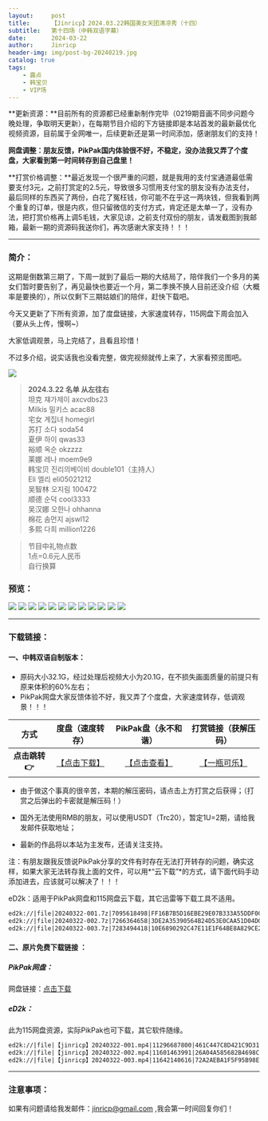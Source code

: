 ```yaml
---
layout:     post
title:      【Jinricp】2024.03.22韩国美女天团清凉秀（十四）
subtitle:   第十四场（中韩双语字幕）
date:       2024-03-22
author:     Jinricp
header-img: img/post-bg-20240219.jpg
catalog: true
tags:
    - 露点
    - 韩宝贝
    - VIP场
---
```


**更新资源：**目前所有的资源都已经重新制作完毕（0219期音画不同步问题今晚处理，争取明天更新），在每期节目介绍的下方链接即是本站首发的最新最优化视频资源，目前属于全网唯一，后续更新还是第一时间添加，感谢朋友们的支持！

**网盘调整：朋友反馈，PikPak国内体验很不好，不稳定，没办法我又弄了个度盘，大家看到第一时间转存到自己盘里！**

**打赏价格调整：**最近发现一个很严重的问题，就是我用的支付宝通道最低需要支付3元，之前打赏定的2.5元，导致很多习惯用支付宝的朋友没有办法支付，最后同样的东西买了两份，白花了冤枉钱，你可能不在乎这一两块钱，但我看到两个重复的订单，很是内疚，但只留微信的支付方式，肯定还是太单一了，没有办法，把打赏价格再上调5毛钱，大家见谅，之前支付双份的朋友，请发截图到我邮箱，最新一期的资源码我送你们，再次感谢大家支持！！！

---

### 简介：

这期是倒数第三期了，下周一就到了最后一期的大结局了，陪伴我们一个多月的美女们暂时要告别了，再见最快也要近一个月，第二季换不换人目前还没介绍（大概率是要换的），所以仅剩下三期姑娘们的陪伴，赶快下载吧。

今天又更新了下所有资源，加了度盘链接，大家速度转存，115网盘下周会加入（要从头上传，慢啊~）

大家低调观景，马上完结了，且看且珍惜！

不过多介绍，说实话我也没看完整，做完视频就传上来了，大家看预览图吧。

![](https://www.imgccc.com/2024/03/23/55f718e52564b.png)

> **2024.3.22 名单 从左往右**<br>
>坦克 쟤가제이 axcvdbs23<br>
>Milkis 밀키스 acac88<br>
>宅女 계집녀 homegirl<br>
>苏打 소다 soda54<br>
>夏伊 하이 qwas33<br>
>裕顺 옥순 okzzzz<br>
>莱娜 레나 moem9e9<br>
>韩宝贝 진리의베이비 double101（主持人）<br>
>Eli 엘리 eli05021212<br>
>吴智林 오지림 100472<br>
>顺德 순덕 cool3333<br>
>吴汉娜 오한나 ohhanna<br>
>棉花 솜먼지 ajswl12<br>
>多熙 다희 million1226<br>

>节目中礼物点数<br>
>1点=0.6元人民币<br>
>自行换算<br>

### 预览：

![](https://www.imgccc.com/2024/03/23/0716a5d671a61.jpg)
![](https://www.imgccc.com/2024/03/23/a42fde961ab05.jpg)
![](https://www.imgccc.com/2024/03/23/ec7128306aff2.jpg)
![](https://www.imgccc.com/2024/03/23/88dca654685b6.gif)
![](https://www.imgccc.com/2024/03/23/4e0680c79987f.gif)
![](https://www.imgccc.com/2024/03/23/6cf3a7d935e12.gif)
![](https://www.imgccc.com/2024/03/23/cf62db24e3e10.gif)
![](https://www.imgccc.com/2024/03/23/a4d106455ab01.gif)
![](https://www.imgccc.com/2024/03/23/9321397055382.gif)
![](https://www.imgccc.com/2024/03/23/930eaa468d571.gif)
![](https://www.imgccc.com/2024/03/23/6f5fb5a063e11.gif)
![](https://www.imgccc.com/2024/03/23/c393507e57d9b.gif)

------

### 下载链接：

#### 一、中韩双语自制版本：

+ 原码大小32.1G，经过处理后视频大小为20.1G，在不损失画面质量的前提只有原来体积的60%左右；
+ PikPak网盘大家反馈体验不好，我又弄了个度盘，大家速度转存，低调观景！！！

|     方式      |                       度盘（速度转存）                       |                     PikPak盘（永不和谐）                     |                  打赏链接（获解压码）                   |
| :-----------: | :----------------------------------------------------------: | :----------------------------------------------------------: | :-----------------------------------------------------: |
| **点击跳转👉** | [【点击下载】](https://pan.baidu.com/s/1yGniRfsfdNBCaqCyc5TjRw?pwd=8888) | [【点击查看】](https://mypikpak.com/s/VNteByrhq6dauNnui39wG1EBo1) | [【一瓶可乐】](https://nk.mileifk.com/details/E50338BE) |


+ 由于做这个事真的很辛苦，本期的解压密码，请点击上方打赏之后获得；（打赏之后弹出的卡密就是解压码！）

+ 国外无法使用RMB的朋友，可以使用USDT（Trc20），暂定1U=2期，请给我发邮件获取地址；

+ 最新的作品将以本站为主发布，还请关注支持。

注：有朋友跟我反馈说PikPak分享的文件有时存在无法打开转存的问题，确实这样，如果大家无法转存我上面的文件，可以用*“云下载”*的方式，请下面代码手动添加进去，应该就可以解决了！！！

eD2k：适用于PikPak网盘和115网盘云下载，其它迅雷等下载工具不适用。

  ```txt
ed2k://|file|20240322-001.7z|7095618498|FF16B7B5D16EBE29E07B333A55DDF0CB|/
ed2k://|file|20240322-002.7z|7266364658|3DE2A35390564B24D53E0CAA51D04D0C|/
ed2k://|file|20240322-003.7z|7283494418|10E6890292C47E11E1F64BE8A829CE22|/
  ```



#### 二、原片免费下载链接 ：

##### PikPak网盘：

网盘链接：[点击下载](https://mypikpak.com/s/VNteD4XYJ4F4lP-wX1eUwVReo1)

##### eD2k：

此为115网盘资源，实际PikPak也可下载，其它软件随缘。

```txt
ed2k://|file|【jinricp】20240322-001.mp4|11296687800|461C447C8D421C9D3184EE37B3C166F3|/
ed2k://|file|【jinricp】20240322-002.mp4|11601463991|26A04A585682B4698C1FBB7FAEDA4283|/
ed2k://|file|【jinricp】20240322-003.mp4|11642140616|72A2AEBA1F5F95B98E5F2E23724FD061|/
```

------

### 注意事项：


如果有问题请给我发邮件：jinricp@gmail.com ,我会第一时间回复你们！